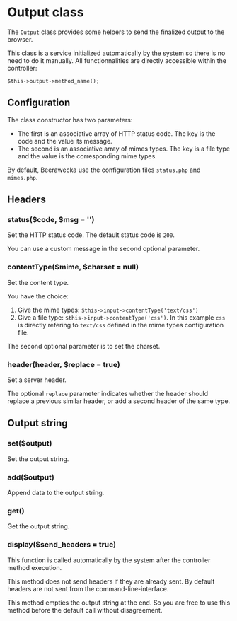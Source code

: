 # Output class

The `Output` class provides some helpers to send the finalized output
to the browser.

This class is a service initialized automatically by the system 
so there is no need to do it manually. All functionnalities are directly 
accessible within the controller:

    $this->output->method_name();

## Configuration

The class constructor has two parameters:

- The first is an associative array of HTTP status code.
The key is the code and the value its message.
- The second is an associative array of mimes types.
The key is a file type and the value is the corresponding mime types.

By default, Beerawecka use the configuration files `status.php` and
`mimes.php`.

## Headers

### status($code, $msg = '')

Set the HTTP status code.
The default status code is `200`.

You can use a custom message in the second optional parameter.

### contentType($mime, $charset = null)

Set the content type.

You have the choice:

1. Give the mime types: `$this->input->contentType('text/css')`
2. Give a file type: `$this->input->contentType('css')`.
In this example `css` is directly refering to `text/css` defined in the mime types
configuration file.

The second optional parameter is to set the charset.

### header(header, $replace = true)

Set a server header.

The optional `replace` parameter indicates whether
the header should replace a previous similar header,
or add a second header of the same type.

## Output string

### set($output)

Set the output string.

### add($output)

Append data to the output string.

### get()

Get the output string.

### display($send_headers = true)

This function is called automatically by the system after
the controller method execution.

This method does not send headers if they are already sent.
By default headers are not sent from the command-line-interface.

This method empties the output string at the end. So you are free
to use this method before the default call without disagreement.